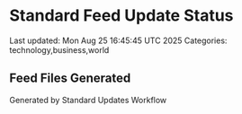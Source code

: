 # Standard Feed Update Status
Last updated: Mon Aug 25 16:45:45 UTC 2025
Categories: technology,business,world

## Feed Files Generated

Generated by Standard Updates Workflow
